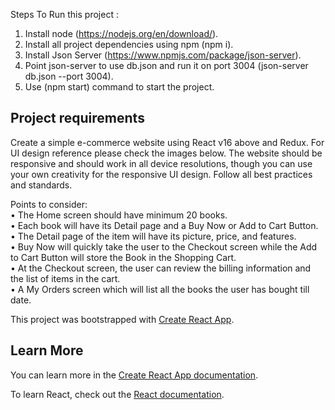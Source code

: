 Steps To Run this project :

1. Install node (https://nodejs.org/en/download/).
2. Install all project dependencies using npm (npm i).
3. Install Json Server (https://www.npmjs.com/package/json-server).
4. Point json-server to use db.json and run it on port 3004 (json-server db.json --port 3004).
5. Use (npm start) command to start the project.

## Project requirements

Create a simple e-commerce website using React v16 above and Redux. For UI design
reference please check the images below. The website should be responsive and should
work in all device resolutions, though you can use your own creativity for the responsive UI
design. Follow all best practices and standards.

Points to consider:  
• The Home screen should have minimum 20 books.  
• Each book will have its Detail page and a Buy Now or Add to Cart Button.  
• The Detail page of the item will have its picture, price, and features.  
• Buy Now will quickly take the user to the Checkout screen while the Add to Cart
Button will store the Book in the Shopping Cart.  
• At the Checkout screen, the user can review the billing information and the list of
items in the cart.  
• A My Orders screen which will list all the books the user has bought till date.  

This project was bootstrapped with [Create React App](https://github.com/facebook/create-react-app).  

## Learn More

You can learn more in the [Create React App documentation](https://facebook.github.io/create-react-app/docs/getting-started).

To learn React, check out the [React documentation](https://reactjs.org/).
